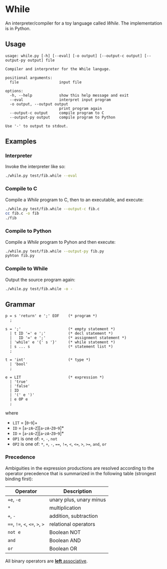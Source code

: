 # While

An interpreter/compiler for a toy language called *While*.
The implementation is in Python.

## Usage

```
usage: while.py [-h] [--eval] [-o output] [--output-c output] [--output-py output] file

Compiler and interpreter for the While languge.

positional arguments:
  file                  input file

options:
  -h, --help            show this help message and exit
  --eval                interpret input program
  -o output, --output output
                        print program again
  --output-c output     compile program to C
  --output-py output    compile program to Python

Use '-' to output to stdout.
```

## Examples

### Interpreter

Invoke the interpreter like so:
```sh
./while.py test/fib.while --eval
```

### Compile to C

Compile a *While* program to C, then to an executable, and execute:
```sh
./while.py test/fib.while --output-c fib.c
cc fib.c -o fib
./fib
```

### Compile to Python

Compile a *While* program to Pyhon and then execute:
```sh
./while.py test/fib.while --output-py fib.py
pyhton fib.py
```

### Compile to While

Output the source program again:
```sh
./while.py test/fib.while -o -
```

## Grammar

```ebnf
p = s 'return' e ';' EOF    (* program *)
  ;

s = ';'                     (* empty statement *)
  | t ID '=' e ';'          (* decl statement *)
  |   ID '=' e ';'          (* assignment statement *)
  | 'while' e '{' s '}'     (* while statement *)
  | s ... s                 (* statement list *)
  ;

t = 'int'                   (* type *)
  | 'bool'
  ;

e = LIT                     (* expression *)
  | 'true'
  | 'false'
  | ID
  | '(' e ')'
  | e OP e
  ;
```
where
* `LIT` = [`0`-`9`]+
* `ID` = [`a`-`zA`-`Z`][`a`-`zA`-`Z0`-`9`]*
* `ID` = [`a`-`zA`-`Z`][`a`-`zA`-`Z0`-`9`]*
* `OP1` is one of: `+`, `-`, `not`
* `OP2` is one of: `*`, `+`, `-`, `==`, `!=`, `<`, `<=`, `>`, `>=`, `and`, `or`

### Precedence

Ambiguities in the expression productions are resolved according to the operator precedence that is summarized in the following table (strongest binding first):

| Operator                        | Description             |
|---------------------------------|-------------------------|
| `+e`, `-e`                      | unary plus, unary minus |
| `*`                             | multiplication          |
| `+`, `-`                        | addition, subtraction   |
| `==`, `!=`, `<`, `<=`, `>`, `>` | relational operators    |
| `not e`                         | Boolean NOT             |
| `and`                           | Boolean AND             |
| `or`                            | Boolean OR              |

All binary operators are [**left** associative](https://en.wikipedia.org/wiki/Operator_associativity).
